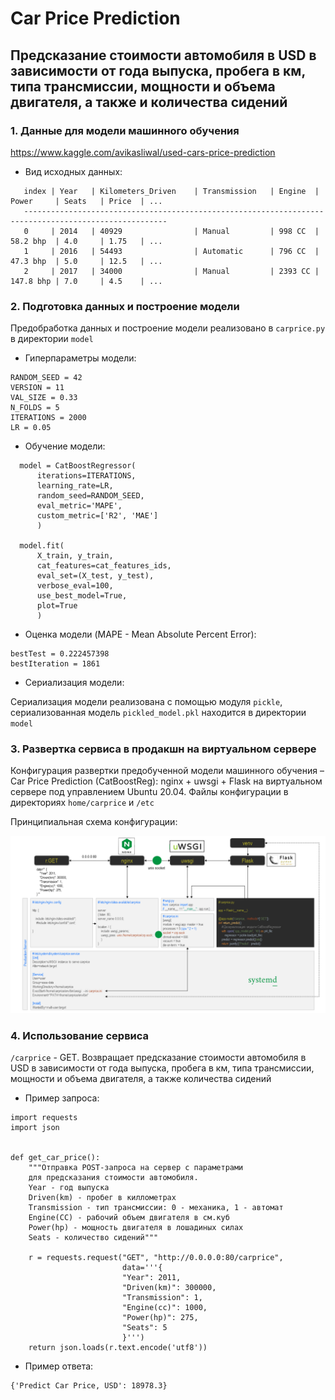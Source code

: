 # Car Price Prediction
## Предсказание стоимости автомобиля в USD в зависимости от года выпуска, пробега в км, типа трансмиссии, мощности и объема двигателя, а также и количества сидений

### 1. Данные для модели машинного обучения
https://www.kaggle.com/avikasliwal/used-cars-price-prediction

* Вид исходных данных:

 ```
    index | Year   | Kilometers_Driven    | Transmission   | Engine  | Power     | Seats   | Price  | ...
    ------------------------------------------------------------------------------------------------------
    0     | 2014   | 40929                | Manual         | 998 CC  | 58.2 bhp  | 4.0     | 1.75   | ...
    1     | 2016   | 54493                | Automatic      | 796 CC  | 47.3 bhp  | 5.0     | 12.5   | ...
    2     | 2017   | 34000                | Manual         | 2393 CC | 147.8 bhp | 7.0     | 4.5    | ...
 ```

### 2. Подготовка данных и построение модели
Предобработка данных и построение модели реализовано в `carprice.py` в директории `model`

* Гиперпараметры модели:

```
RANDOM_SEED = 42
VERSION = 11
VAL_SIZE = 0.33
N_FOLDS = 5
ITERATIONS = 2000
LR = 0.05
```

* Обучение модели:

```
  model = CatBoostRegressor(
      iterations=ITERATIONS, 
      learning_rate=LR, 
      random_seed=RANDOM_SEED,
      eval_metric='MAPE', 
      custom_metric=['R2', 'MAE']
      )
  
  model.fit(
      X_train, y_train, 
      cat_features=cat_features_ids,
      eval_set=(X_test, y_test), 
      verbose_eval=100, 
      use_best_model=True, 
      plot=True
      )
```

* Оценка модели (MAPE - Mean Absolute Percent Error):

```
bestTest = 0.222457398
bestIteration = 1861
```

* Сериализация модели:

Сериализация модели реализована с помощью модуля `pickle`, сериализованная модель `pickled_model.pkl` находится в директории `model` 

### 3. Развертка сервиса в продакшн на виртуальном сервере

Конфигурация развертки предобученной модели машинного обучения – Car Price Prediction (CatBoostReg): nginx + uwsgi + Flask на виртуальном сервере под управлением Ubuntu 20.04. Файлы конфигурации в директориях `home/carprice` и `/etc`

Принципиальная схема конфигурации:

![](/service/carprice_service.png)

### 4. Использование сервиса

`/carprice` - GET. Возвращает предсказание стоимости автомобиля в USD в зависимости от года выпуска, пробега в км, типа трансмиссии, мощности и объема двигателя, а также количества сидений

* Пример запроса:

```
import requests
import json


def get_car_price():
    """Отправка POST-запроса на сервер с параметрами
    для предсказания стоимости автомобиля.
    Year - год выпуска
    Driven(km) - пробег в киллометрах
    Transmission - тип трансмиссии: 0 - механика, 1 - автомат
    Engine(CC) - рабочий объем двигателя в см.куб
    Power(hp) - мощность двигателя в лошадиных силах
    Seats - количество сидений"""

    r = requests.request("GET", "http://0.0.0.0:80/carprice",
                         data='''{
                         "Year": 2011, 
                         "Driven(km)": 300000,
                         "Transmission": 1, 
                         "Engine(cc)": 1000,
                         "Power(hp)": 275, 
                         "Seats": 5
                         }''')
    return json.loads(r.text.encode('utf8'))
```

* Пример ответа:

```
{'Predict Car Price, USD': 18978.3}
```
